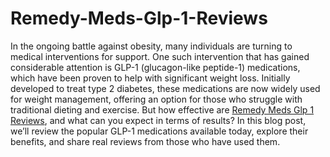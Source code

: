 # Remedy-Meds-Glp-1-Reviews

In the ongoing battle against obesity, many individuals are turning to medical interventions for support. One such intervention that has gained considerable attention is GLP-1 (glucagon-like peptide-1) medications, which have been proven to help with significant weight loss. Initially developed to treat type 2 diabetes, these medications are now widely used for weight management, offering an option for those who struggle with traditional dieting and exercise. But how effective are [Remedy Meds Glp 1 Reviews](https://www.offerplox.com/weight-loss/remedy-meds-weight-loss-reviews/), and what can you expect in terms of results? In this blog post, we’ll review the popular GLP-1 medications available today, explore their benefits, and share real reviews from those who have used them.
